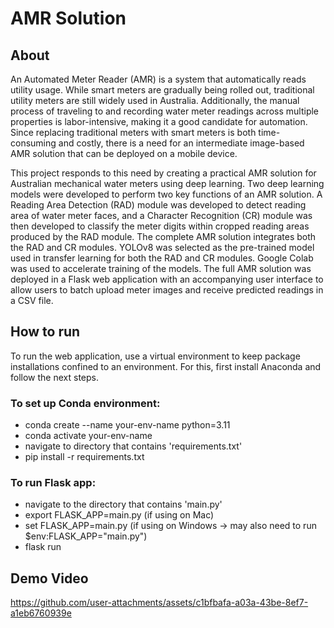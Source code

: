 # AMR Solution
## About
An Automated Meter Reader (AMR) is a system that automatically reads utility usage. While smart meters are gradually being rolled out, traditional utility meters are still widely used in Australia. Additionally, the manual process of traveling to and recording water meter readings across multiple properties is labor-intensive, making it a good candidate for automation. Since replacing traditional meters with smart meters is both time-consuming and costly, there is a need for an intermediate image-based AMR solution that can be deployed on a mobile device. 

This project responds to this need by creating a practical AMR solution for Australian mechanical water meters using deep learning. Two deep learning models were developed to perform two key functions of an AMR solution. A Reading Area Detection (RAD) module was developed to detect reading area of water meter faces, and a Character Recognition (CR) module was then developed to classify the meter digits within cropped reading areas produced by the RAD module. The complete AMR solution integrates both the RAD and CR modules. YOLOv8 was selected as the pre-trained model used in transfer learning for both the RAD and CR modules. Google Colab was used to accelerate training of the models. The full AMR solution was deployed in a Flask web application with an accompanying user interface to allow users to batch upload meter images and receive predicted readings in a CSV file.

## How to run
To run the web application, use a virtual environment to keep package installations confined to an environment. For this, first install Anaconda and follow the next steps.

### To set up Conda environment:
* conda create --name your-env-name python=3.11
* conda activate your-env-name
* navigate to directory that contains 'requirements.txt'
* pip install -r requirements.txt

### To run Flask app:
* navigate to the directory that contains 'main.py'
* export FLASK_APP=main.py (if using on Mac)
* set FLASK_APP=main.py (if using on Windows -> may also need to run $env:FLASK_APP="main.py")
* flask run

## Demo Video
https://github.com/user-attachments/assets/c1bfbafa-a03a-43be-8ef7-a1eb6760939e


